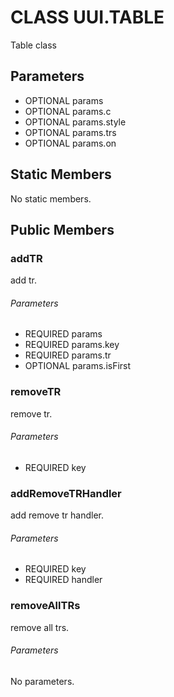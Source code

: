 # CLASS UUI.TABLE
Table class
## Parameters
* OPTIONAL params 
* OPTIONAL params.c 
* OPTIONAL params.style 
* OPTIONAL params.trs 
* OPTIONAL params.on 

## Static Members
No static members.
## Public Members
### addTR
add tr.
###### Parameters
* REQUIRED params
* REQUIRED params.key
* REQUIRED params.tr
* OPTIONAL params.isFirst

### removeTR
remove tr.
###### Parameters
* REQUIRED key

### addRemoveTRHandler
add remove tr handler.
###### Parameters
* REQUIRED key
* REQUIRED handler

### removeAllTRs
remove all trs.
###### Parameters
No parameters.
